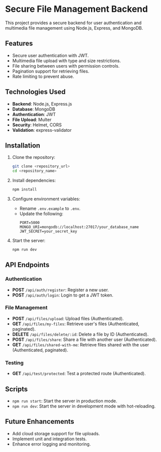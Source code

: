 # Secure File Management Backend

This project provides a secure backend for user authentication and multimedia file management using Node.js, Express, and MongoDB.

## Features
- Secure user authentication with JWT.
- Multimedia file upload with type and size restrictions.
- File sharing between users with permission controls.
- Pagination support for retrieving files.
- Rate limiting to prevent abuse.

## Technologies Used
- **Backend**: Node.js, Express.js
- **Database**: MongoDB
- **Authentication**: JWT
- **File Upload**: Multer
- **Security**: Helmet, CORS
- **Validation**: express-validator

## Installation

1. Clone the repository:
    ```bash
    git clone <repository_url>
    cd <repository_name>
    ```

2. Install dependencies:
    ```bash
    npm install
    ```

3. Configure environment variables:
    - Rename `.env.example` to `.env`.
    - Update the following:
        ```
        PORT=5000
        MONGO_URI=mongodb://localhost:27017/your_database_name
        JWT_SECRET=your_secret_key
        ```

4. Start the server:
    ```bash
    npm run dev
    ```

## API Endpoints

### Authentication
- **POST** `/api/auth/register`: Register a new user.
- **POST** `/api/auth/login`: Login to get a JWT token.

### File Management
- **POST** `/api/files/upload`: Upload files (Authenticated).
- **GET** `/api/files/my-files`: Retrieve user's files (Authenticated, paginated).
- **DELETE** `/api/files/delete/:id`: Delete a file by ID (Authenticated).
- **POST** `/api/files/share`: Share a file with another user (Authenticated).
- **GET** `/api/files/shared-with-me`: Retrieve files shared with the user (Authenticated, paginated).

### Testing
- **GET** `/api/test/protected`: Test a protected route (Authenticated).

## Scripts
- `npm run start`: Start the server in production mode.
- `npm run dev`: Start the server in development mode with hot-reloading.

## Future Enhancements
- Add cloud storage support for file uploads.
- Implement unit and integration tests.
- Enhance error logging and monitoring.

